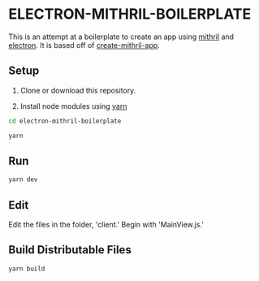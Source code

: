 # ELECTRON-MITHRIL-BOILERPLATE
This is an attempt at a boilerplate to create an app using [mithril](https://mithril.js.org/) and [electron](https://www.electronjs.org/). It is based off of [create-mithril-app](https://www.npmjs.com/package/create-mithril-app).

## Setup
1. Clone or download this repository.

2. Install node modules using [yarn](https://www.npmjs.com/package/yarn)

```bash
cd electron-mithril-boilerplate
```

```bash
yarn
```

## Run
```bash
yarn dev
```

## Edit
Edit the files in the folder, 'client.' Begin with 'MainView.js.'
## Build Distributable Files
```bash
yarn build
```
